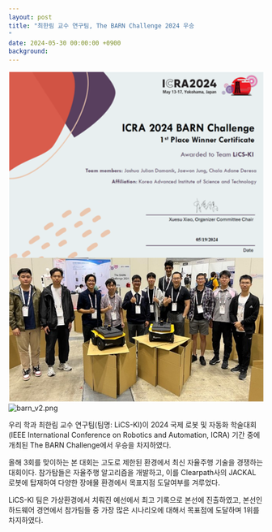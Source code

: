 ```yaml
---
layout: post
title: "최한림 교수 연구팀, The BARN Challenge 2024 우승
"
date: 2024-05-30 00:00:00 +0900
background:
---
```


![barn_challenge.png](/img/posts/barn_challenge.png)
![barn_v2.png](/img/posts/barn_v2.png)

우리 학과 최한림 교수 연구팀(팀명: LiCS-KI)이 2024 국제 로봇 및 자동화 학술대회(IEEE International Conference on Robotics and Automation, ICRA) 기간 중에 개최된 The BARN Challenge에서 우승을 차지하였다.

올해 3회를 맞이하는 본 대회는 고도로 제한된 환경에서 최신 자율주행 기술을 경쟁하는 대회이다. 참가탐들은 자율주행 알고리즘을 개발하고, 이를 Clearpath사의 JACKAL 로봇에 탑재하여 다양한 장애물 환경에서 목표지점 도달여부를 겨루었다.

LiCS-KI 팀은 가상환경에서 치뤄진 예선에서 최고 기록으로 본선에 진출하였고, 본선인 하드웨어 경연에서 참가팀들 중 가장 많은 시나리오에 대해서 목표점에 도달하며 1위를 차지하였다.
